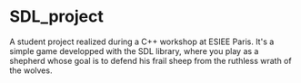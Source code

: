 # SDL_project
A student project realized during a C++ workshop at ESIEE Paris. It's a simple game developped with the SDL library, where you play as a shepherd whose goal is to defend his frail sheep from the ruthless wrath of the wolves.
